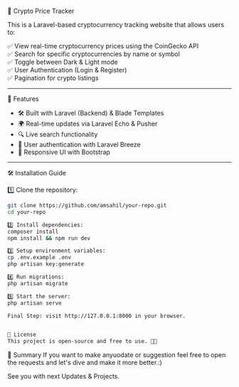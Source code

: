 🚀 Crypto Price Tracker

This is a Laravel-based cryptocurrency tracking website that allows users to:

✅ View real-time cryptocurrency prices using the CoinGecko API  
✅ Search for specific cryptocurrencies by name or symbol  
✅ Toggle between Dark & Light mode  
✅ User Authentication (Login & Register)  
✅ Pagination for crypto listings

---

📌 Features

-   🛠 Built with Laravel (Backend) & Blade Templates
-   🌍 Real-time updates via Laravel Echo & Pusher
-   🔍 Live search functionality
-   🔐 User authentication with Laravel Breeze
-   🎨 Responsive UI with Bootstrap

---

🛠 Installation Guide

1️⃣ Clone the repository:

```bash
git clone https://github.com/amsahil/your-repo.git
cd your-repo

2️⃣ Install dependencies:
composer install
npm install && npm run dev

3️⃣ Setup environment variables:
cp .env.example .env
php artisan key:generate

4️⃣ Run migrations:
php artisan migrate

5️⃣ Start the server:
php artisan serve

Final Step: visit http://127.0.0.1:8000 in your browser.


📜 License
This project is open-source and free to use. 🚀✨
```

🎯 Summary
If you want to make anyuodate or suggestion feel free to open the requests and let's dive and make it more better.:)

See you with next Updates & Projects.
